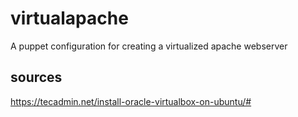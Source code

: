 # virtualapache
A puppet configuration for creating a virtualized apache webserver


## sources
https://tecadmin.net/install-oracle-virtualbox-on-ubuntu/#
